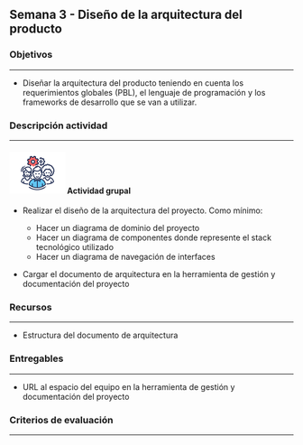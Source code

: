 
## Semana 3 - Diseño de la arquitectura del producto

### Objetivos

---
* Diseñar la arquitectura del producto teniendo en cuenta los requerimientos globales (PBL), el lenguaje de programación y los frameworks de desarrollo que se van a utilizar.


### Descripción actividad

---

#### ![](./../../assets/images/grupo.png) Actividad grupal

* Realizar el diseño de la arquitectura del proyecto. Como mínimo:
   * Hacer un diagrama de dominio del proyecto
   * Hacer un diagrama de componentes donde represente el stack tecnológico utilizado
   * Hacer un diagrama de navegación de interfaces

* Cargar el documento de arquitectura en la herramienta de gestión y documentación del proyecto


### Recursos 

---
* Estructura del documento de arquitectura


### Entregables

---
* URL al espacio del equipo en la herramienta de gestión y documentación del proyecto

### Criterios de evaluación

---



